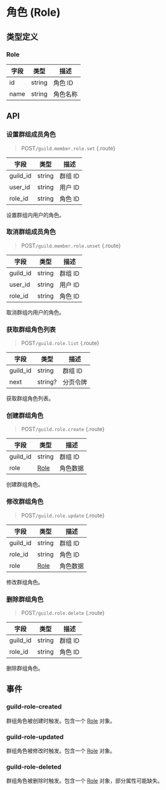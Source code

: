 # 角色 (Role)

## 类型定义

### Role

| 字段 | 类型 | 描述 |
| --- | --- | --- |
| id | string | 角色 ID |
| name | string | 角色名称 |

## API

### 设置群组成员角色

> <badge>POST</badge>`/guild.member.role.set` {.route}

| 字段 | 类型 | 描述 |
| --- | --- | --- |
| guild_id | string | 群组 ID |
| user_id | string | 用户 ID |
| role_id | string | 角色 ID |

设置群组内用户的角色。

### 取消群组成员角色

> <badge>POST</badge>`/guild.member.role.unset` {.route}

| 字段 | 类型 | 描述 |
| --- | --- | --- |
| guild_id | string | 群组 ID |
| user_id | string | 用户 ID |
| role_id | string | 角色 ID |

取消群组内用户的角色。

### 获取群组角色列表

> <badge>POST</badge>`/guild.role.list` {.route}

| 字段 | 类型 | 描述 |
| --- | --- | --- |
| guild_id | string | 群组 ID |
| next | string? | 分页令牌 |

获取群组角色列表。

### 创建群组角色

> <badge>POST</badge>`/guild.role.create` {.route}

| 字段 | 类型 | 描述 |
| --- | --- | --- |
| guild_id | string | 群组 ID |
| role | [Role](#role) | 角色数据 |

创建群组角色。

### 修改群组角色

> <badge>POST</badge>`/guild.role.update` {.route}

| 字段 | 类型 | 描述 |
| --- | --- | --- |
| guild_id | string | 群组 ID |
| role_id | string | 角色 ID |
| role | [Role](#role) | 角色数据 |

修改群组角色。

### 删除群组角色

> <badge>POST</badge>`/guild.role.delete` {.route}

| 字段 | 类型 | 描述 |
| --- | --- | --- |
| guild_id | string | 群组 ID |
| role_id | string | 角色 ID |

删除群组角色。

## 事件

### guild-role-created

群组角色被创建时触发。包含一个 [Role](#role) 对象。

### guild-role-updated

群组角色被修改时触发。包含一个 [Role](#role) 对象。

### guild-role-deleted

群组角色被删除时触发。包含一个 [Role](#role) 对象，部分属性可能缺失。
